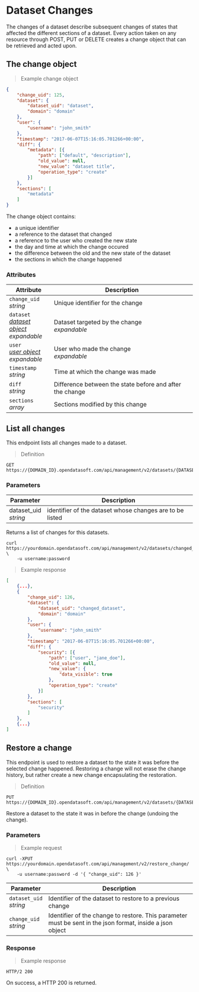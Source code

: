 # Dataset Changes

The changes of a dataset describe subsequent changes of states that affected the different sections of a dataset. Every action taken on any resource through POST, PUT or DELETE creates a change object that can be retrieved and acted upon.

## The change object

> Example change object

```json
{
    "change_uid": 125,
    "dataset": {
        "dataset_uid": "dataset",
        "domain": "domain"
    },
    "user": {
        "username": "john_smith"
    },
    "timestamp": "2017-06-07T15:16:05.701266+00:00",
    "diff": {
        "metadata": [{
            "path": ["default", "description"],
            "old_value": null,
            "new_value": "dataset title",
            "operation_type": "create"
        }]
    },
    "sections": [
        "metadata"
    ]
}
```

The change object contains:

* a unique identifier
* a reference to the dataset that changed
* a reference to the user who created the new state
* the day and time at which the change occured
* the difference between the old and the new state of the dataset
* the sections in which the change happened

### Attributes

Attribute | Description
--------- | -----------
`change_uid` <br> *string* | Unique identifier for the change
`dataset` <br> *[dataset object](#the-dataset-object)* <br> <em class="expandable">expandable</em> | Dataset targeted by the change <br> *expandable*
`user` <br> *[user object](#the-user-object)* <br> <em class="expandable">expandable</em> | User who made the change <br> *expandable*
`timestamp` <br> *string* | Time at which the change was made
`diff` <br> *string* | Difference between the state before and after the change
`sections` <br> *array* | Sections modified by this change

## List all changes

This endpoint lists all changes made to a dataset.

> Definition

```HTTP
GET https://{DOMAIN_ID}.opendatasoft.com/api/management/v2/datasets/{DATASET_ID}/changes/
```


### Parameters

Parameter | Description
--------- | -----------
dataset_uid <br> *string* | identifier of the dataset whose changes are to be listed

Returns a list of changes for this datasets.

```shell
curl https://yourdomain.opendatasoft.com/api/management/v2/datasets/changed_dataset/changes/ \
    -u username:password
```

> Example response

```json
[
    {...},
    {
        "change_uid": 126,
        "dataset": {
            "dataset_uid": "changed_dataset",
            "domain": "domain"
        },
        "user": {
            "username": "john_smith"
        },
        "timestamp": "2017-06-07T15:16:05.701266+00:00",
        "diff": {
            "security": [{
                "path": ["user", "jane_doe"],
                "old_value": null,
                "new_value": {
                    "data_visible": true
                },
                "operation_type": "create"
            }]
        },
        "sections": [
            "security"
        ]
    },
    {...}
]
```

## Restore a change

This endpoint is used to restore a dataset to the state it was before the selected change happened. Restoring a change will not erase the change history, but rather create a new change encapsulating the restoration.

> Definition

```HTTP
PUT https://{DOMAIN_ID}.opendatasoft.com/api/management/v2/datasets/{DATASET_ID}/restore_change/
```

Restore a dataset to the state it was in before the change (undoing the change).

### Parameters

> Example request

```shell
curl -XPUT https://yourdomain.opendatasoft.com/api/management/v2/restore_change/ \
    -u username:password -d '{ "change_uid": 126 }'
```

Parameter | Description
--------- | -----------
`dataset_uid` <br> *string* | Identifier of the dataset to restore to a previous change
`change_uid` <br> *string* | Identifier of the change to restore. This parameter must be sent in the json format, inside a json object

### Response
> Example response

```http
HTTP/2 200
```

On success, a HTTP 200 is returned.
